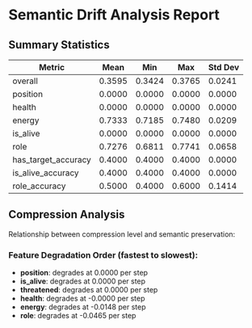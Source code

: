 # Semantic Drift Analysis Report

## Summary Statistics

| Metric | Mean | Min | Max | Std Dev |
|--------|------|-----|-----|--------|
| overall | 0.3595 | 0.3424 | 0.3765 | 0.0241 |
| position | 0.0000 | 0.0000 | 0.0000 | 0.0000 |
| health | 0.0000 | 0.0000 | 0.0000 | 0.0000 |
| energy | 0.7333 | 0.7185 | 0.7480 | 0.0209 |
| is_alive | 0.0000 | 0.0000 | 0.0000 | 0.0000 |
| role | 0.7276 | 0.6811 | 0.7741 | 0.0658 |
| has_target_accuracy | 0.4000 | 0.4000 | 0.4000 | 0.0000 |
| is_alive_accuracy | 0.4000 | 0.4000 | 0.4000 | 0.0000 |
| role_accuracy | 0.5000 | 0.4000 | 0.6000 | 0.1414 |

## Compression Analysis

Relationship between compression level and semantic preservation:

### Feature Degradation Order (fastest to slowest):

- **position**: degrades at 0.0000 per step
- **is_alive**: degrades at 0.0000 per step
- **threatened**: degrades at 0.0000 per step
- **health**: degrades at -0.0000 per step
- **energy**: degrades at -0.0148 per step
- **role**: degrades at -0.0465 per step
